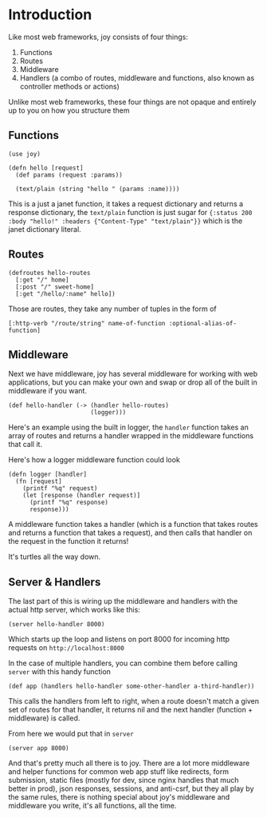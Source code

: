 # Introduction

Like most web frameworks, joy consists of four things:

1. Functions
2. Routes
3. Middleware
4. Handlers (a combo of routes, middleware and functions, also known as controller methods or actions)

Unlike most web frameworks, these four things are not opaque and entirely up to you on how you structure them

## Functions

```janet
(use joy)

(defn hello [request]
  (def params (request :params))

  (text/plain (string "hello " (params :name))))
```

This is a just a janet function, it takes a request dictionary and returns a response dictionary, the `text/plain` function is just sugar for `{:status 200 :body "hello!" :headers {"Content-Type" "text/plain"}}` which is the janet dictionary literal.

## Routes

```janet
(defroutes hello-routes
  [:get "/" home]
  [:post "/" sweet-home]
  [:get "/hello/:name" hello])
```

Those are routes, they take any number of tuples in the form of

`[:http-verb "/route/string" name-of-function :optional-alias-of-function]`

## Middleware

Next we have middleware, joy has several middleware for working with web applications, but you can make your own and swap or drop all of the built in middleware if you want.

```janet
(def hello-handler (-> (handler hello-routes)
                       (logger)))
```

Here's an example using the built in logger, the `handler` function takes an array of routes and returns a handler wrapped in the middleware functions that call it.

Here's how a logger middleware function could look

```janet
(defn logger [handler]
  (fn [request]
    (printf "%q" request)
    (let [response (handler request)]
      (printf "%q" response)
      response)))
```

A middleware function takes a handler (which is a function that takes routes and returns a function that takes a request), and then calls that handler on the request in the function it returns!

It's turtles all the way down.

## Server & Handlers

The last part of this is wiring up the middleware and handlers with the actual http server, which works like this:

```janet
(server hello-handler 8000)
```

Which starts up the loop and listens on port 8000 for incoming http requests on `http://localhost:8000`

In the case of multiple handlers, you can combine them before calling `server` with this handy function

```janet
(def app (handlers hello-handler some-other-handler a-third-handler))
```

This calls the handlers from left to right, when a route doesn't match a given set of routes for that handler, it returns nil
and the next handler (function + middleware) is called.

From here we would put that in `server`

```janet
(server app 8000)
```

And that's pretty much all there is to joy. There are a lot more middleware and helper functions for common web app stuff like redirects, form submission, static files (mostly for dev, since nginx handles that much better in prod), json responses, sessions, and anti-csrf, but they all play by the same rules, there is nothing special about joy's middleware and middleware you write, it's all functions, all the time.
